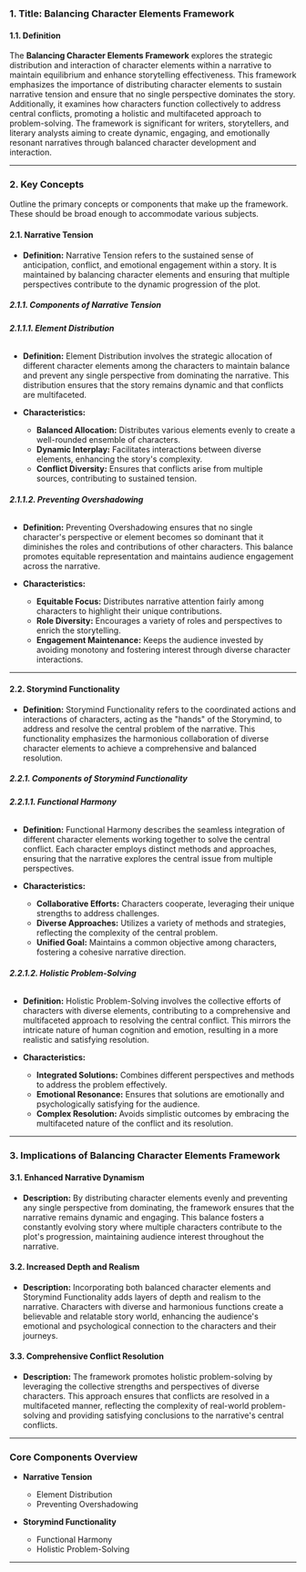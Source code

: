 ### **1. Title: Balancing Character Elements Framework**

#### **1.1. Definition**

The **Balancing Character Elements Framework** explores the strategic distribution and interaction of character elements within a narrative to maintain equilibrium and enhance storytelling effectiveness. This framework emphasizes the importance of distributing character elements to sustain narrative tension and ensure that no single perspective dominates the story. Additionally, it examines how characters function collectively to address central conflicts, promoting a holistic and multifaceted approach to problem-solving. The framework is significant for writers, storytellers, and literary analysts aiming to create dynamic, engaging, and emotionally resonant narratives through balanced character development and interaction.

---

### **2. Key Concepts**

Outline the primary concepts or components that make up the framework. These should be broad enough to accommodate various subjects.

#### **2.1. Narrative Tension**

- **Definition:**
  Narrative Tension refers to the sustained sense of anticipation, conflict, and emotional engagement within a story. It is maintained by balancing character elements and ensuring that multiple perspectives contribute to the dynamic progression of the plot.

##### **2.1.1. Components of Narrative Tension**

###### **2.1.1.1. Element Distribution**

- **Definition:**
  Element Distribution involves the strategic allocation of different character elements among the characters to maintain balance and prevent any single perspective from dominating the narrative. This distribution ensures that the story remains dynamic and that conflicts are multifaceted.

- **Characteristics:**
  - **Balanced Allocation:** Distributes various elements evenly to create a well-rounded ensemble of characters.
  - **Dynamic Interplay:** Facilitates interactions between diverse elements, enhancing the story's complexity.
  - **Conflict Diversity:** Ensures that conflicts arise from multiple sources, contributing to sustained tension.

###### **2.1.1.2. Preventing Overshadowing**

- **Definition:**
  Preventing Overshadowing ensures that no single character's perspective or element becomes so dominant that it diminishes the roles and contributions of other characters. This balance promotes equitable representation and maintains audience engagement across the narrative.

- **Characteristics:**
  - **Equitable Focus:** Distributes narrative attention fairly among characters to highlight their unique contributions.
  - **Role Diversity:** Encourages a variety of roles and perspectives to enrich the storytelling.
  - **Engagement Maintenance:** Keeps the audience invested by avoiding monotony and fostering interest through diverse character interactions.

---

#### **2.2. Storymind Functionality**

- **Definition:**
  Storymind Functionality refers to the coordinated actions and interactions of characters, acting as the "hands" of the Storymind, to address and resolve the central problem of the narrative. This functionality emphasizes the harmonious collaboration of diverse character elements to achieve a comprehensive and balanced resolution.

##### **2.2.1. Components of Storymind Functionality**

###### **2.2.1.1. Functional Harmony**

- **Definition:**
  Functional Harmony describes the seamless integration of different character elements working together to solve the central conflict. Each character employs distinct methods and approaches, ensuring that the narrative explores the central issue from multiple perspectives.

- **Characteristics:**
  - **Collaborative Efforts:** Characters cooperate, leveraging their unique strengths to address challenges.
  - **Diverse Approaches:** Utilizes a variety of methods and strategies, reflecting the complexity of the central problem.
  - **Unified Goal:** Maintains a common objective among characters, fostering a cohesive narrative direction.

###### **2.2.1.2. Holistic Problem-Solving**

- **Definition:**
  Holistic Problem-Solving involves the collective efforts of characters with diverse elements, contributing to a comprehensive and multifaceted approach to resolving the central conflict. This mirrors the intricate nature of human cognition and emotion, resulting in a more realistic and satisfying resolution.

- **Characteristics:**
  - **Integrated Solutions:** Combines different perspectives and methods to address the problem effectively.
  - **Emotional Resonance:** Ensures that solutions are emotionally and psychologically satisfying for the audience.
  - **Complex Resolution:** Avoids simplistic outcomes by embracing the multifaceted nature of the conflict and its resolution.

---

### **3. Implications of Balancing Character Elements Framework**

#### **3.1. Enhanced Narrative Dynamism**

- **Description:**
  By distributing character elements evenly and preventing any single perspective from dominating, the framework ensures that the narrative remains dynamic and engaging. This balance fosters a constantly evolving story where multiple characters contribute to the plot's progression, maintaining audience interest throughout the narrative.

#### **3.2. Increased Depth and Realism**

- **Description:**
  Incorporating both balanced character elements and Storymind Functionality adds layers of depth and realism to the narrative. Characters with diverse and harmonious functions create a believable and relatable story world, enhancing the audience's emotional and psychological connection to the characters and their journeys.

#### **3.3. Comprehensive Conflict Resolution**

- **Description:**
  The framework promotes holistic problem-solving by leveraging the collective strengths and perspectives of diverse characters. This approach ensures that conflicts are resolved in a multifaceted manner, reflecting the complexity of real-world problem-solving and providing satisfying conclusions to the narrative's central conflicts.

---

### **Core Components Overview**

- **Narrative Tension**

  - Element Distribution
  - Preventing Overshadowing

- **Storymind Functionality**
  - Functional Harmony
  - Holistic Problem-Solving

---
